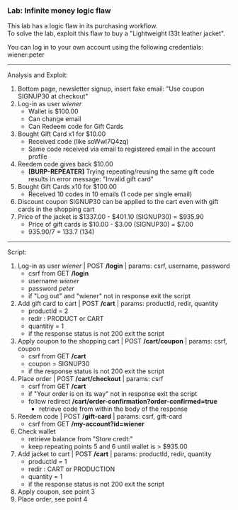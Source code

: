 ### Lab: Infinite money logic flaw

This lab has a logic flaw in its purchasing workflow.  
To solve the lab, exploit this flaw to buy a "Lightweight l33t leather jacket".

You can log in to your own account using the following credentials: wiener:peter


_____

Analysis and Exploit:

1. Bottom page, newsletter signup, insert fake email: "Use coupon SIGNUP30 at checkout"
2. Log-in as user _wiener_
    - Wallet is $100.00
    - Can change email
    - Can Redeem code for Gift Cards
3. Bought Gift Card x1 for $10.00
    - Received code (like soWwI7Q4zq)
    - Same code received via email to registered email in the account profile
4. Reedem code gives back $10.00
    - **[BURP-REPEATER]** Trying repeating/reusing the same gift code results in error message: "Invalid gift card"
5. Bought Gift Cards x10 for $100.00
    - Received 10 codes in 10 emails (1 code per single email)
6. Discount coupon SIGNUP30 can be applied to the cart even with gift cards in the shopping cart
7. Price of the jacket is $1337.00 - $401.10 (SIGNUP30) = $935.90
    - Price of gift cards is $10.00 - $3.00 (SIGNUP30) = $7.00
    - 935.90/7 = 133.7 (134)


_____

Script:

1. Log-in as user _wiener_ | POST **/login** | params: csrf, username, password
    - csrf from GET **/login**
    - username _wiener_
    - password _peter_
    - if "Log out" and "wiener" not in response exit the script
2. Add gift card to cart | POST **/cart** | params: productId, redir, quantity
    - productId = 2
    - redir : PRODUCT or CART
    - quantitiy = 1
    - if the response status is not 200 exit the script
3. Apply coupon to the shopping cart | POST **/cart/coupon** | params: csrf, coupon
    - csrf from GET **/cart**
    - coupon = SIGNUP30
    - if the response status is not 200 exit the script
4. Place order | POST **/cart/checkout** | params: csrf
    - csrf from GET **/cart**
    - if "Your order is on its way" not in response exit the script
    - follow redirect **/cart/order-confirmation?order-confirmed=true**
        - retrieve code from within the body of the response
5. Reedem code | POST **/gift-card** | params: csrf, gift-card
    - csrf from GET **/my-account?id=wiener**
6. Check wallet
    - retrieve balance from "Store credt:"
    - keep repeating points 5 and 6 until wallet is > $935.00
7. Add jacket to cart | POST **/cart** | params: productId, redir, quantity
    - productId = 1
    - redir : CART or PRODUCTION
    - quantity = 1
    - if the response status is not 200 exit the script
8. Apply coupon, see point 3
9. Place order, see point 4
